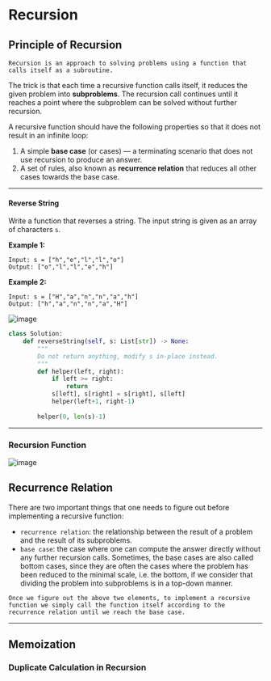 # Recursion

## Principle of Recursion

```Recursion is an approach to solving problems using a function that calls itself as a subroutine.```

The trick is that each time a recursive function calls itself, it reduces the given problem into __subproblems__. The recursion call continues until it reaches a point where the subproblem can be solved without further recursion.

A recursive function should have the following properties so that it does not result in an infinite loop:

  1. A simple __base case__ (or cases) — a terminating scenario that does not use recursion to produce an answer.
  2. A set of rules, also known as __recurrence relation__ that reduces all other cases towards the base case.

---

#### Reverse String

Write a function that reverses a string. The input string is given as an array of characters ```s```.

__Example 1:__
```
Input: s = ["h","e","l","l","o"]
Output: ["o","l","l","e","h"]
```

__Example 2:__
```
Input: s = ["H","a","n","n","a","h"]
Output: ["h","a","n","n","a","H"]
```

![image](https://assets.leetcode.com/uploads/2019/01/27/344_reverse_string.png)

```Python
class Solution:
    def reverseString(self, s: List[str]) -> None:
        """
        Do not return anything, modify s in-place instead.
        """
        def helper(left, right):
            if left >= right:
                return
            s[left], s[right] = s[right], s[left]
            helper(left+1, right-1)
        
        helper(0, len(s)-1)
```

---

### Recursion Function

![image](https://user-images.githubusercontent.com/35042430/216683224-18b4fb72-993f-4413-a96a-56f3a282025e.png)

## Recurrence Relation

There are two important things that one needs to figure out before implementing a recursive function:

  - ```recurrence relation```: the relationship between the result of a problem and the result of its subproblems.
  - ```base case```: the case where one can compute the answer directly without any further recursion calls. Sometimes, the base cases are also called bottom cases, since they are often the cases where the problem has been reduced to the minimal scale, i.e. the bottom, if we consider that dividing the problem into subproblems is in a top-down manner.

```Once we figure out the above two elements, to implement a recursive function we simply call the function itself according to the recurrence relation until we reach the base case.```

---

## Memoization

### Duplicate Calculation in Recursion
